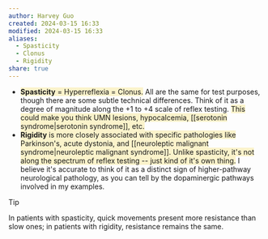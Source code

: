 ```yaml
---
author: Harvey Guo
created: 2024-03-15 16:33
modified: 2024-03-15 16:33
aliases:
  - Spasticity
  - Clonus
  - Rigidity
share: true
---
```

- <span style="background:rgba(240, 200, 0, 0.2)">**Spasticity** = Hyperreflexia = Clonus.</span> All are the same for test purposes, though there are some subtle technical differences. Think of it as a degree of magnitude along the +1 to +4 scale of reflex testing. <span style="background:rgba(240, 200, 0, 0.2)">This could make you think UMN lesions, hypocalcemia, [[serotonin syndrome|serotonin syndrome]], etc.</span>
- <span style="background:rgba(240, 200, 0, 0.2)">**Rigidity** is more closely associated with specific pathologies like Parkinson's, acute dystonia, and [[neuroleptic malignant syndrome|neuroleptic malignant syndrome]]. Unlike spasticity, it's not along the spectrum of reflex testing -- just kind of it's own thing.</span> I believe it's accurate to think of it as a distinct sign of higher-pathway neurological pathology, as you can tell by the dopaminergic pathways involved in my examples.

>[!tip] 
>In patients with spasticity, quick movements present more resistance than slow ones; in patients with rigidity, resistance remains the same.
